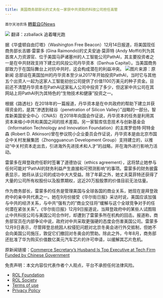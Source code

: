 ```yaml
---
title: 美国商务部部长的丈夫在一家获中共资助的科技公司担任高管
---
```

`首尔天池农场` [轉載自GNews](https://gnews.org/zh-hans/1755587/)

![](https://assets.gnews.org/wp-content/uploads/2021/12/image-639.png)
翻译：zzballack
追着曙光跑

据《华盛顿自由灯塔》（Washington Free Beacon）12月14日报道，将美国现任商务部长吉娜·雷蒙多 (Gina Raimondo)的丈夫安迪·莫菲特 (Andy Moffit)列为其首席人力资源官、位于美国马萨诸塞州的人工智能公司PathAI，其主要投资者之一是在中共财政支持下建立的风投公司丹华资本（Danhua Capital）。当美国商务部致力于在国际舞台上对抗中共时，这会构成潜在的利益冲突。
![](https://assets.gnews.org/wp-content/uploads/2021/12/WhatsApp-Image-2021-12-15-at-09.01.25.jpeg)图片来源：原新闻
总部设在美国加州的丹华资本至少从2017年开始投资PathAI，当时它与其他五个出资人一起为这家人工智能初创公司提供了价值1100万美元的种子资金。目前还不清楚丹华资本在PathAI这家私人公司中投资了多少，但这家中共公司在其网站上将PathAI列为其特色的“生物技术和健康”投资之一。

根据《路透社》在2018年的一篇报道，丹华资本是在中共政府的帮助下建立并获得资金的，是其“渗透到硅谷（penetration of Silicon Valley）”战略的一部分。智库新美国安全中心（CNAS）在2018年向国会作证说，丹华资本的任务是利用其资本来缩小中共和美国之间的技术差距。另一家智库信息技术与创新基金会（Information Technology and Innovation Foundation）的主席罗伯特·阿特金森 (Robert D. Atkinson)曾在参议院小企业委员会作证说，丹华资本是由北京市国企中关村发展集团（Zhongguancun Development Group）支持建立的，以推动“中关村资本走出去，引进海外先进技术和人才”的战略，并在海外进行影响力活动。

雷蒙多在拜登政府任职时签署了道德协议（ethics agreement），这将禁止她参与任何可能对“PathAI的财务利益产生直接和可预测影响”的事项。雷蒙多的财务披露表显示，她将从该公司的成功中大大受益。除了年薪之外，她丈夫莫菲特还获得了大量的公司所有权股份以及股票期权，这近20万股股票的价值目前无法估量。

作为商务部长，雷蒙多的任务是管理美国与全球各国的商业关系，她现在是拜登政府中的亲中共代表之一。她在9月份接受《华尔街日报》采访时说，美国应该加强与中共的经济关系，与中共“强有力的”商业交往将“缓解与这个全球竞争对手的任何潜在紧张关系”。《华尔街日报》12月9日报道说，当拜登政府中的某些人试图阻止中共科技公司与美国公司合作时，却遭到了雷蒙多所在机构的回击。报道称，商务部官员在内部争论中说，政府对中共采取更强硬的态度会伤害美国公司。雷蒙多12月9日表示，尽管拜登总统因人权侵犯问题对北京冬奥会进行外交抵制，但她不会向美国公司施压，敦促它们撤回对冬奥会的赞助。除此之外，今年8月，商务部还批准了华为购买价值数亿美元汽车芯片的许可申请，以缓解其芯片危机。

原新闻链接：[Commerce Secretary’s Husband Is Top Executive at Tech Firm Funded by Chinese Government](https://freebeacon.com/biden-administration/commerce-secretarys-husband-is-top-executive-at-tech-firm-funded-by-chinese-government/)

 

免责声明：本文内容仅代表作者个人观点，平台不承担任何法律风险。

- [ROL Foundation](https://rolfoundation.org/)
- [ROL Society](https://rolsociety.org/)
- [Terms of use](https://gnews.org/terms-of-use-3/)
- [Privacy Policy](https://gnews.org/privacy-policy/)
